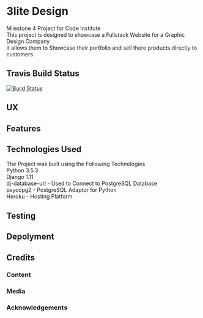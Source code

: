 # 3lite Design  
Milestone 4 Project for Code Institute  
This project is designed to showcase a Fullstack Website for a Graphic Design Company  
It allows them to Showcase their portfolio and sell there products directly to customers.  

## Travis Build Status  
[![Build Status](https://travis-ci.com/jsnbly/milestone4.svg?branch=master)](https://travis-ci.com/jsnbly/milestone4)  

## UX  


## Features  




## Technologies Used  
The Project was built using the Following Technologies  
Python 3.5.3  
Django 1.11  
dj-database-url - Used to Connect to PostgreSQL Database    
psycopg2 - PostgreSQL Adaptor for Python  
Heroku - Hosting Platform      


## Testing  

## Depolyment  

## Credits

### Content  

### Media  

### Acknowledgements

